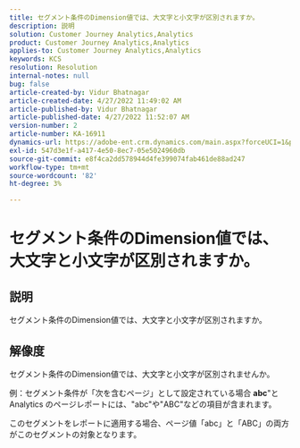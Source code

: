 ```yaml
---
title: セグメント条件のDimension値では、大文字と小文字が区別されますか。
description: 説明
solution: Customer Journey Analytics,Analytics
product: Customer Journey Analytics,Analytics
applies-to: Customer Journey Analytics,Analytics
keywords: KCS
resolution: Resolution
internal-notes: null
bug: false
article-created-by: Vidur Bhatnagar
article-created-date: 4/27/2022 11:49:02 AM
article-published-by: Vidur Bhatnagar
article-published-date: 4/27/2022 11:52:07 AM
version-number: 2
article-number: KA-16911
dynamics-url: https://adobe-ent.crm.dynamics.com/main.aspx?forceUCI=1&pagetype=entityrecord&etn=knowledgearticle&id=8a150e03-20c6-ec11-a7b6-0022480a10ee
exl-id: 547d3e1f-a417-4e50-8ec7-05e5024960db
source-git-commit: e8f4ca2dd578944d4fe399074fab461de88ad247
workflow-type: tm+mt
source-wordcount: '82'
ht-degree: 3%

---
```


# セグメント条件のDimension値では、大文字と小文字が区別されますか。

## 説明


セグメント条件のDimension値では、大文字と小文字が区別されますか。


## 解像度


セグメント条件のDimension値では、大文字と小文字が区別されませんか。

例：セグメント条件が「次を含むページ」として設定されている場合 <b>abc</b>&quot;と Analytics のページレポートには、&quot;abc&quot;や&quot;ABC&quot;などの項目が含まれます。

このセグメントをレポートに適用する場合、ページ値「abc」と「ABC」の両方がこのセグメントの対象となります。
